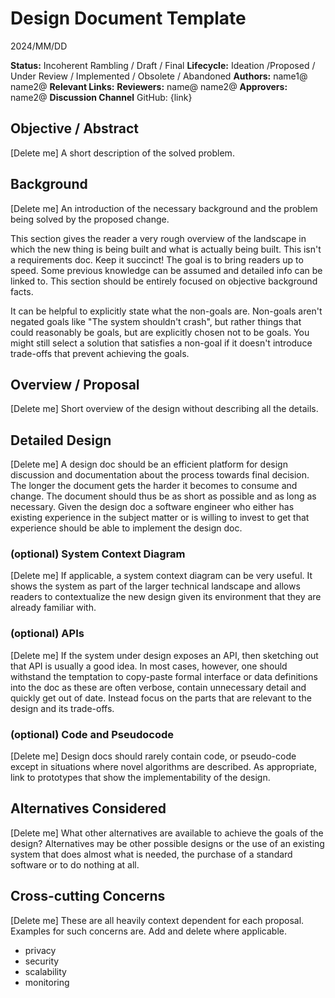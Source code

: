 # Design Document Template

2024/MM/DD

**Status:** Incoherent Rambling / Draft / Final
**Lifecycle:** Ideation /Proposed / Under Review / Implemented / Obsolete / Abandoned
**Authors:** name1@ name2@
**Relevant Links:**
**Reviewers:** name@ name2@
**Approvers:** name2@
**Discussion Channel** GitHub: {link}

## Objective / Abstract
[Delete me] A short description of the solved problem.

## Background

[Delete me] An introduction of the necessary background and the problem being
solved by the proposed change.

This section gives the reader a very rough overview of the landscape in which
the new thing is being built and what is actually being built. This isn't a
requirements doc. Keep it succinct! The goal is to bring readers up to speed.
Some previous knowledge can be assumed and detailed info can be linked to. This
section should be entirely focused on objective background facts.

It can be helpful to explicitly state what the non-goals are. Non-goals aren't
negated goals like "The system shouldn't crash", but rather things that could
reasonably be goals, but are explicitly chosen not to be goals. You might still
select a solution that satisfies a non-goal if it doesn't introduce trade-offs
that prevent achieving the goals.

## Overview / Proposal
[Delete me] Short overview of the design without describing all the details.

## Detailed Design
[Delete me] A design doc should be an efficient platform for design discussion
and documentation about the process towards final decision. The longer the
document gets the harder it becomes to consume and change. The document should
thus be as short as possible and as long as necessary. Given the design doc a
software engineer who either has existing experience in the subject matter or
is willing to invest to get that experience should be able to implement the
design doc.

### (optional) System Context Diagram
[Delete me] If applicable, a system context diagram can be very useful. It
shows the system as part of the larger technical landscape and allows readers
to contextualize the new design given its environment that they are already
familiar with.

### (optional) APIs
[Delete me] If the system under design exposes an API, then sketching out that
API is usually a good idea. In most cases, however, one should withstand the
temptation to copy-paste formal interface or data definitions into the doc as
these are often verbose, contain unnecessary detail and quickly get out of
date. Instead focus on the parts that are relevant to the design and its
trade-offs.

### (optional) Code and Pseudocode
[Delete me] Design docs should rarely contain code, or pseudo-code except in
situations where novel algorithms are described. As appropriate, link to
prototypes that show the implementability of the design.

## Alternatives Considered
[Delete me] What other alternatives are available to achieve the goals of the
design? Alternatives may be other possible designs or the use of an existing
system that does almost what is needed, the purchase of a standard software or
to do nothing at all.

## Cross-cutting Concerns
[Delete me] These are all heavily context dependent for each proposal. Examples
for such concerns are. Add and delete where applicable.

* privacy
* security
* scalability
* monitoring